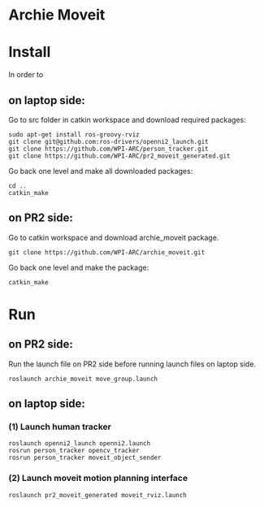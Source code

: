 Archie Moveit
==========================

# Install

In order to 
## on laptop side:
Go to src folder in catkin workspace and download required packages:
    
    sudo apt-get install ros-groovy-rviz
    git clone git@github.com:ros-drivers/openni2_launch.git
    git clone https://github.com/WPI-ARC/person_tracker.git
    git clone https://github.com/WPI-ARC/pr2_moveit_generated.git

Go back one level and make all downloaded packages:
    
    cd ..
    catkin_make
    
## on PR2 side:
Go to catkin workspace and download archie_moveit package.

    git clone https://github.com/WPI-ARC/archie_moveit.git

Go back one level and make the package:

    catkin_make

# Run

## on PR2 side:

Run the launch file on PR2 side before running launch files on laptop side.

    roslaunch archie_moveit move_group.launch 

## on laptop side:

### (1) Launch human tracker

    roslaunch openni2_launch openni2.launch
    rosrun person_tracker opencv_tracker
    rosrun person_tracker moveit_object_sender
    
### (2) Launch moveit motion planning interface
    
    roslaunch pr2_moveit_generated moveit_rviz.launch
